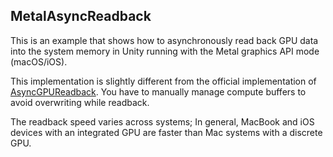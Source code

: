 MetalAsyncReadback
------------------

This is an example that shows how to asynchronously read back GPU data into the
system memory in Unity running with the Metal graphics API mode (macOS/iOS).

This implementation is slightly different from the official implementation of
[AsyncGPUReadback]. You have to manually manage compute buffers to avoid
overwriting while readback.

The readback speed varies across systems; In general, MacBook and iOS devices
with an integrated GPU are faster than Mac systems with a discrete GPU.

[AsyncGPUReadback]: https://docs.unity3d.com/2018.1/Documentation/ScriptReference/Experimental.Rendering.AsyncGPUReadback.html
